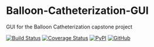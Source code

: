 # Balloon-Catheterization-GUI
GUI for the Balloon Catheterization capstone project

[![Build Status](https://travis-ci.org/omn0mn0m/transvenous_pacing_gui.svg?branch=master)](https://travis-ci.org/omn0mn0m/transvenous_pacing_gui)
[![Coverage Status](https://coveralls.io/repos/github/omn0mn0m/transvenous_pacing_gui/badge.svg?branch=master)](https://coveralls.io/github/omn0mn0m/transvenous_pacing_gui?branch=master)
[![PyPI](https://img.shields.io/pypi/v/transvenous-pacing-gui.svg)](https://pypi.org/project/transvenous-pacing-gui/)
[![GitHub](https://img.shields.io/github/license/omn0mn0m/transvenous_pacing_gui.svg)](https://github.com/omn0mn0m/transvenous_pacing_gui/blob/master/LICENSE)
